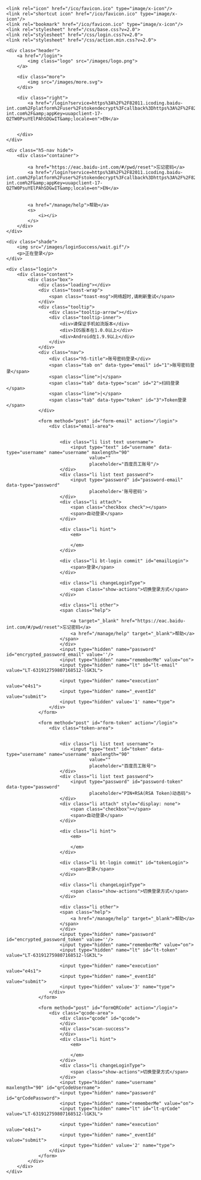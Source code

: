 <!DOCTYPE html>
<html lang="zh">
<head>
    <title>百度认证平台</title>
    <meta charset="UTF-8">
    <meta http-equiv="X-UA-Compatible" content="IE=edge,chrome=1"/>
    <meta name="apple-mobile-web-app-capable" content="yes">
    <meta name="apple-mobile-web-app-status-bar-style" content="black">
    <meta name="viewport" content="width=device-width, maximum-scale=1.0, user-scalable=0, initial-scale=1.0">
    <meta content="telephone=no" name="format-detection">

    <link rel="icon" href="/ico/favicon.ico" type="image/x-icon"/>
    <link rel="shortcut icon" href="/ico/favicon.ico" type="image/x-icon"/>
    <link rel="bookmark" href="/ico/favicon.ico" type="image/x-icon"/>
    <link rel="stylesheet" href="/css/base.css?v=2.0">
    <link rel="stylesheet" href="/css/login.css?v=2.0">
    <link rel="stylesheet" href="/css/action.min.css?v=2.0">
</head>

<body>

<div class="wrap">

    <div class="header">
        <a href="/login">
            <img class="logo" src="/images/logo.png">
        </a>

        <div class="more">
            <img src="/images/more.svg">
        </div>

        <div class="right">
            <a href="/login?service=https%3A%2F%2F82011.icoding.baidu-int.com%2Fplatform%2Fuser%2Fstokendecrypt%3Fcallback%3Dhttps%3A%2F%2F82011.icoding.baidu-int.com%2F&amp;appKey=uuapclient-17-Q2TW0PsuYElPAhSDGwIT&amp;locale=en">EN</a>
            
            
        </div>
    </div>

    <div class="h5-nav hide">
        <div class="container">
            
            <a href="https://eac.baidu-int.com/#/pwd/reset">忘记密码</a>
            <a href="/login?service=https%3A%2F%2F82011.icoding.baidu-int.com%2Fplatform%2Fuser%2Fstokendecrypt%3Fcallback%3Dhttps%3A%2F%2F82011.icoding.baidu-int.com%2F&amp;appKey=uuapclient-17-Q2TW0PsuYElPAhSDGwIT&amp;locale=en">EN</a>
            
            
            <a href="/manage/help">帮助</a>
            <s>
                <i></i>
            </s>
        </div>
    </div>

    <div class="shade">
        <img src="/images/loginSuccess/wait.gif"/>
        <p>正在登录</p>
    </div>

    <div class="login">
        <div class="content">
            <div class="box">
                <div class="loading"></div>
                <div class="toast-wrap">
                    <span class="toast-msg">网络超时,请刷新重试</span>
                </div>
                <div class="tooltip">
                    <div class="tooltip-arrow"></div>
                    <div class="tooltip-inner">
                        <div>请保证手机如流版本</div>
                        <div>IOS版本在1.0.0以上</div>
                        <div>Android在1.9.9以上</div>
                    </div>
                </div>
                <div class="nav">
                    <div class="h5-title">账号密码登录</div>
                    <span class="tab on" data-type="email" id="1">账号密码登录</span>
                    <span class="line">|</span>
                    <span class="tab" data-type="scan" id="2">扫码登录</span>
                    <span class="line">|</span>
                    <span class="tab" data-type="token" id="3">Token登录</span>
                </div>

                <form method="post" id="form-email" action="/login">
                    <div class="email-area">
                        
                        
                        <div class="li list text username">
                            <input type="text" id="username" data-type="username" name="username" maxlength="90"
                                   value=""
                                   placeholder="百度员工账号"/>
                        </div>
                        <div class="li list text password">
                            <input type="password" id="password-email" data-type="password"
                                   placeholder='账号密码'>
                        </div>
                        <div class="li attach">
                            <span class="checkbox check"></span>
                            <span>自动登录</span>
                        </div>

                        <div class="li hint">
                            <em>
                                
                            </em>
                        </div>

                        <div class="li bt-login commit" id="emailLogin">
                            <span>登录</span>
                        </div>

                        <div class="li changeLoginType">
                            <span class="show-actions">切换登录方式</span>
                        </div>

                        <div class="li other">
                        <span class="help">
                            
                            <a target="_blank" href="https://eac.baidu-int.com/#/pwd/reset">忘记密码</a>
                            <a href="/manage/help" target="_blank">帮助</a>
                        </span>
                        </div>
                        <input type="hidden" name="password" id="encrypted_password_email" value=''/>
                        <input type="hidden" name="rememberMe" value="on">
                        <input type="hidden" name="lt" id="lt-email" value="LT-631912759807168512-lGK3L">
                        
                        <input type="hidden" name="execution" value="e4s1">
                        <input type="hidden" name="_eventId" value="submit">
                        <input type="hidden" value='1' name="type">
                    </div>
                </form>

                <form method="post" id="form-token" action="/login">
                    <div class="token-area">
                        
                        
                        <div class="li list text username">
                            <input type="text" id="token" data-type="username" name="username" maxlength="90"
                                   value=""
                                   placeholder="百度员工账号">
                        </div>
                        <div class="li list text password">
                            <input type="password" id="password-token" data-type="password"
                                   placeholder="PIN+RSA(RSA Token)动态码">
                        </div>
                        <div class="li attach" style="display: none">
                            <span class="checkbox"></span>
                            <span>自动登录</span>
                        </div>

                        <div class="li hint">
                            <em>
                                
                            </em>
                        </div>

                        <div class="li bt-login commit" id="tokenLogin">
                            <span>登录</span>
                        </div>

                        <div class="li changeLoginType">
                            <span class="show-actions">切换登录方式</span>
                        </div>

                        <div class="li other">
                        <span class="help">
                            <a href="/manage/help" target="_blank">帮助</a>
                        </span>
                        </div>
                        <input type="hidden" name="password" id="encrypted_password_token" value=''/>
                        <input type="hidden" name="rememberMe" value="on">
                        <input type="hidden" name="lt" id="lt-token" value="LT-631912759807168512-lGK3L">
                        
                        <input type="hidden" name="execution" value="e4s1">
                        <input type="hidden" name="_eventId" value="submit">
                        <input type="hidden" value='3' name="type">
                    </div>
                </form>

                <form method="post" id="formQRCode" action="/login">
                    <div class="qcode-area">
                        <div class="qcode" id="qcode">
                        </div>
                        <div class="scan-success">
                        </div>
                        <div class="li hint">
                            <em>
                                
                            </em>
                        </div>
                        <div class="li changeLoginType">
                            <span class="show-actions">切换登录方式</span>
                        </div>
                        <input type="hidden" name="username" maxlength="90" id="qrCodeUsername">
                        <input type="hidden" name="password" id="qrCodePassword">
                        <input type="hidden" name="rememberMe" value="on">
                        <input type="hidden" name="lt" id="lt-qrCode" value="LT-631912759807168512-lGK3L">
                        
                        <input type="hidden" name="execution" value="e4s1">
                        <input type="hidden" name="_eventId" value="submit">
                        <input type="hidden" value='2' name="type">
                    </div>
                </form>
            </div>
        </div>
    </div>
    
</div>

<script src="/js/lib/flex.min.js?v=2.0"></script>
<script type="text/javascript" src="/js/lib/jquery3.2.1.min.js"></script>
<script type="text/javascript" src="/js/lib/jquery.placeholder.min.js"></script>
<script type="text/javascript" src="/js/jsencrypt.min.js"></script>
<script type="text/javascript" src="/js/lib/actions.min.js?v=2.0"></script>
<script type="text/javascript" src="/js/login.js?v=6.0"></script>
<script type="text/javascript" src="/js/header.js?v=2.0"></script>
<script type="text/javascript"
        src="/beep-sdk.js?language=zh&amp;v=1628589342311"></script>


<script type="text/javascript">
    var notnull = "\u8F93\u5165\u4E0D\u80FD\u4E3A\u7A7A!",
        sp_noemail = "\u8D26\u53F7\u4E0D\u5305\u62EC\u90AE\u7BB1\u540E\u7F00\uFF0C\u5982@baidu.com",
        sp_username = "\u767E\u5EA6\u5458\u5DE5\u8D26\u53F7",
        sp_passwd = "\u8D26\u53F7\u5BC6\u7801",
        sp_hardToken = "PIN+RSA(RSA Token)\u52A8\u6001\u7801",
        usernameformaterror = "\u8D26\u53F7\u683C\u5F0F\u9519\u8BEF!",
        usernameprompt = "\u767E\u5EA6\u5458\u5DE5\u8D26\u53F7",
        lastLoginType = 1,
        securityLevel = 2,
        rsaPublicKey = "MIGfMA0GCSqGSIb3DQEBAQUAA4GNADCBiQKBgQDSzTSkeLSG1wAOAMRh4L4O78jP4KgSwvMWSnpiWUrOpGknhHMMeoESI94NXdp9DZkptocfuo6dygUOsM+YM60+EVpRg2e9yWApvj88n88+yqQSJeCTRMRS2CDKZrOqf3WOQx7X72Ogj+yTx7mE+Ld+hhrl1ghPxCulQyOnMDSzbwIDAQAB",
        beepQrCodeToken = "6eef72577bf7820f72f71e6ac90d0461f1450bf99014af3c2cacaef55b461410",
        mailBoxLoginTabName = "\u8D26\u53F7\u5BC6\u7801\u767B\u5F55",
        qrCodeLoginTabName = "\u626B\u7801\u767B\u5F55",
        mobileHiLoginTabName = "\u624B\u673A\u5982\u6D41\u767B\u5F55",
        hardTokenLoginTabName = "Token\u767B\u5F55",
        cancelButtonName = "\u53D6\u6D88";
</script>

</body>
</html>
